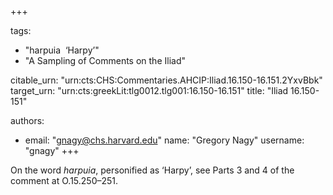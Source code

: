 +++

tags:
- "harpuia  ‘Harpy’"
- "A Sampling of Comments on the Iliad"

citable_urn: "urn:cts:CHS:Commentaries.AHCIP:Iliad.16.150-16.151.2YxvBbk"
target_urn: "urn:cts:greekLit:tlg0012.tlg001:16.150-16.151"
title: "Iliad 16.150-151"

authors:
- email: "gnagy@chs.harvard.edu"
  name: "Gregory Nagy"
  username: "gnagy"
+++

<p>On the word <em>harpuia</em>, personified as ‘Harpy’, see Parts 3 and 4 of the comment at O.15.250–251.  </p>